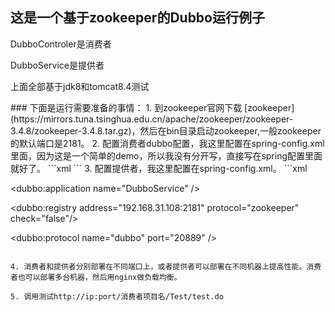 ## 这是一个基于zookeeper的Dubbo运行例子
<p>DubboControler是消费者</p>
<p>DubboService是提供者</p>
<p>上面全部基于jdk8和tomcat8.4测试</p>
### 下面是运行需要准备的事情：
1. 到zookeeper官网下载 [zookeeper](https://mirrors.tuna.tsinghua.edu.cn/apache/zookeeper/zookeeper-3.4.8/zookeeper-3.4.8.tar.gz)，然后在bin目录启动zookeeper,一般zookeeper的默认端口是2181。
2. 配置消费者dubbo配置，我这里配置在spring-config.xml里面，因为这是一个简单的demo，所以我没有分开写，直接写在spring配置里面就好了。
```xml
<!-- 扫描springUtils组件 -->
<context:component-scan base-package="util"></context:component-scan>
<!-- 消费方应用名，用于计算依赖关系，不是匹配条件，不要与提供方一样 -->
<dubbo:application name="DubboController" />
<!-- 使用multicast广播注册中心暴露发现服务地址 -->
<dubbo:registry address="192.168.31.108:2181" protocol="zookeeper" check="false"/>
<!-- 配置消费 -->
<dubbo:reference id="testService" interface="interfaces.ITestService" />
```
3. 配置提供者，我这里配置在spring-config.xml。
```xml
<!-- 配置提供 -->
<dubbo:service interface="interfaces.ITestService" ref="testService" />
<bean id="testService" class="service.TestService" />

<!-- 提供方应用信息，用于计算依赖关系 -->
 <dubbo:application name="DubboService" />

<!-- 使用zookeeper广播注册中心暴露服务地址 -->
<dubbo:registry address="192.168.31.108:2181" protocol="zookeeper" check="false"/>

<!-- 用dubbo协议在20880端口暴露服务 -->
<dubbo:protocol name="dubbo" port="20889" />
```

4. 消费者和提供者分别部署在不同端口上，或者提供者可以部署在不同机器上提高性能。消费者也可以部署多台机器，然后用nginx做负载均衡。

5. 调用测试http://ip:port/消费者项目名/Test/test.do
